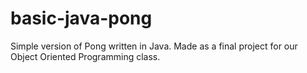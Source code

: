 # basic-java-pong
Simple version of Pong written in Java. Made as a final project for our Object Oriented Programming class.
